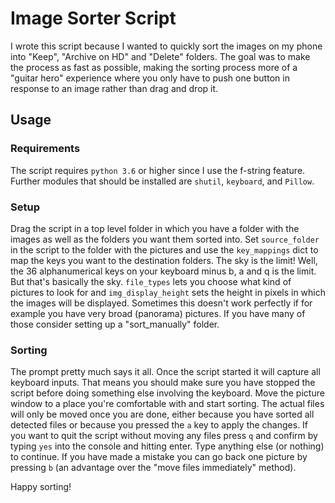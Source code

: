 # Image Sorter Script

I wrote this script because I wanted to quickly sort the images on my phone into "Keep", "Archive on HD" and "Delete" folders.
The goal was to make the process as fast as possible, making the sorting process more of a "guitar hero" experience where you only have to push one button in response to an image rather than drag and drop it.


## Usage

### Requirements
The script requires `python 3.6` or higher since I use the f-string feature.
Further modules that should be installed are `shutil`, `keyboard`, and `Pillow`.

### Setup
Drag the script in a top level folder in which you have a folder with the images as well as the folders you want them sorted into.
Set `source_folder` in the script to the folder with the pictures and use the `key_mappings` dict to map the keys you want to the destination folders. The sky is the limit! Well, the 36 alphanumerical keys on your keyboard minus b, a and q is the limit. But that's basically the sky.
`file_types` lets you choose what kind of pictures to look for and `img_display_height` sets the height in pixels in which the images will be displayed. Sometimes this doesn't work perfectly if for example you have very broad (panorama) pictures. If you have many of those consider setting up a "sort_manually" folder.

### Sorting
The prompt pretty much says it all.
Once the script started it will capture all keyboard inputs. That means you should make sure you have stopped the script before doing something else involving the keyboard.
Move the picture window to a place you're comfortable with and start sorting.
The actual files will only be moved once you are done, either because you have sorted all detected files or because you pressed the `a` key to apply the changes. If you want to quit the script without moving any files press `q` and confirm by typing `yes` into the console and hitting enter. Type anything else (or nothing) to continue.
If you have made a mistake you can go back one picture by pressing `b` (an advantage over the "move files immediately" method).

Happy sorting!


